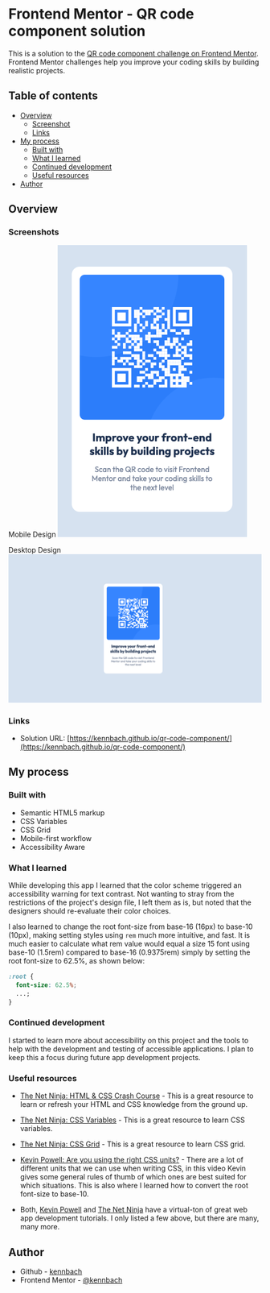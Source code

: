 # Frontend Mentor - QR code component solution

This is a solution to the [QR code component challenge on Frontend Mentor](https://www.frontendmentor.io/challenges/qr-code-component-iux_sIO_H). Frontend Mentor challenges help you improve your coding skills by building realistic projects.

## Table of contents

- [Overview](#overview)
  - [Screenshot](#screenshot)
  - [Links](#links)
- [My process](#my-process)
  - [Built with](#built-with)
  - [What I learned](#what-i-learned)
  - [Continued development](#continued-development)
  - [Useful resources](#useful-resources)
- [Author](#author)

## Overview

### Screenshots

Mobile Design
![](screenshot-mobile.png)

Desktop Design
![](screenshot-desktop.png)

### Links

- Solution URL: [https://kennbach.github.io/qr-code-component/](https://kennbach.github.io/qr-code-component/)

## My process

### Built with

- Semantic HTML5 markup
- CSS Variables
- CSS Grid
- Mobile-first workflow
- Accessibility Aware

### What I learned

While developing this app I learned that the color scheme triggered an accessibility warning for text contrast. Not wanting to stray from the restrictions of the project's design file, I left them as is, but noted that the designers should re-evaluate their color choices.

I also learned to change the root font-size from base-16 (16px) to base-10 (10px), making setting styles using `rem` much more intuitive, and fast. It is much easier to calculate what rem value would equal a size 15 font using base-10 (1.5rem) compared to base-16 (0.9375rem) simply by setting the root font-size to 62.5%, as shown below:

```css
:root {
  font-size: 62.5%;
  ...;
}
```

### Continued development

I started to learn more about accessibility on this project and the tools to help with the development and testing of accessible applications. I plan to keep this a focus during future app development projects.

### Useful resources

- [The Net Ninja: HTML & CSS Crash Course](https://youtube.com/playlist?list=PL4cUxeGkcC9ivBf_eKCPIAYXWzLlPAm6G) - This is a great resource to learn or refresh your HTML and CSS knowledge from the ground up.

- [The Net Ninja: CSS Variables](https://youtube.com/playlist?list=PL4cUxeGkcC9ii5PB2UMyYH7QFZWfGnVgZ) - This is a great resource to learn CSS variables.

- [The Net Ninja: CSS Grid](https://youtube.com/playlist?list=PL4cUxeGkcC9itC4TxYMzFCfveyutyPOCY) - This is a great resource to learn CSS grid.

- [Kevin Powell: Are you using the right CSS units?](https://youtu.be/N5wpD9Ov_To) - There are a lot of different units that we can use when writing CSS, in this video Kevin gives some general rules of thumb of which ones are best suited for which situations. This is also where I learned how to convert the root font-size to base-10.

- Both, [Kevin Powell](https://www.youtube.com/kepowob) and [The Net Ninja](https://www.youtube.com/c/TheNetNinja) have a virtual-ton of great web app development tutorials. I only listed a few above, but there are many, many more.

## Author

- Github - [kennbach](https://github.com/kennbach)
- Frontend Mentor - [@kennbach](https://www.frontendmentor.io/profile/kennbach)
